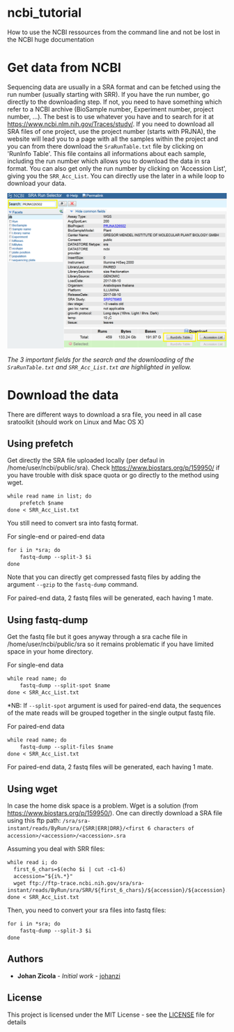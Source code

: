 # ncbi_tutorial
How to use the NCBI ressources from the command line and not be lost in the NCBI huge documentation



# Get data from NCBI

Sequencing data are usually in a SRA format and can be fetched using the run number (usually starting with SRR). If you have the run number, go directly to the downloading step. If not, you need to have something which refer to a NCBI archive (BioSample number, Experiment number, project number, ...). The best is to use whatever you have and to search for it at https://www.ncbi.nlm.nih.gov/Traces/study/. If you need to download all SRA files of one project, use the project number (starts with PRJNA), the website will lead you to a page with all the samples within the project and you can from there download the `SraRunTable.txt` file by clicking on 'RunInfo Table'. This file contains all informations about each sample, including the run number which allows you to download the data in sra format. You can also get only the run number by clicking on 'Accession List', giving you the `SRR_Acc_List`. You can directly use the later in a while loop to download your data.

![](images/search_ncbi.PNG)

*The 3 important fields for the search and the downloading of the `SraRunTable.txt` and `SRR_Acc_List.txt` are highlighted in yellow.*



# Download the data

There are different ways to download a sra file, you need in all case sratoolkit (should work on Linux and Mac OS X)

## Using prefetch

Get directly the SRA file uploaded locally (per defaul in /home/user/ncbi/public/sra). Check https://www.biostars.org/p/159950/ if you have trouble with disk space quota or go directly to the method using wget.

```
while read name in list; do
	prefetch $name
done < SRR_Acc_List.txt
```

You still need to convert sra into fastq format.

For single-end or paired-end data
```
for i in *sra; do
	fastq-dump --split-3 $i
done
```

Note that you can directly get compressed fastq files by adding the argument `--gzip` to the `fastq-dump` command.

For paired-end data, 2 fastq files will be generated, each having 1 mate.

## Using fastq-dump

Get the fastq file but it goes anyway through a sra cache file in /home/user/ncbi/public/sra so it remains problematic if you have limited space in your home directory.

For single-end data

```
while read name; do
	fastq-dump --split-spot $name
done < SRR_Acc_List.txt

```

*NB: If `--split-spot` argument is used for paired-end data, the sequences of the mate reads will be grouped together in the single output fastq file.

For paired-end data

```
while read name; do
	fastq-dump --split-files $name
done < SRR_Acc_List.txt
```

For paired-end data, 2 fastq files will be generated, each having 1 mate.

## Using wget

In case the home disk space is a problem. Wget is a solution (from https://www.biostars.org/p/159950/). One can directly download a SRA file using this ftp path:
`/sra/sra-instant/reads/ByRun/sra/{SRR|ERR|DRR}/<first 6 characters of accession>/<accession>/<accession>.sra`

Assuming you deal with SRR files:

```
while read i; do
  first_6_chars=$(echo $i | cut -c1-6)
  accession="${i%.*}"
  wget ftp://ftp-trace.ncbi.nih.gov/sra/sra-instant/reads/ByRun/sra/SRR/${first_6_chars}/${accession}/${accession}.sra
done < SRR_Acc_List.txt

```

Then, you need to convert your sra files into fastq files:

```
for i in *sra; do
	fastq-dump --split-3 $i
done
```


## Authors

* **Johan Zicola** - *Initial work* - [johanzi](https://github.com/johanzi)


## License

This project is licensed under the MIT License - see the [LICENSE](LICENSE) file for details




